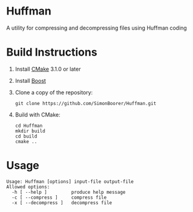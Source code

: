 # Huffman
A utility for compressing and decompressing files using Huffman coding

# Build Instructions
1. Install [CMake](https://cmake.org/) 3.1.0 or later
2. Install [Boost](http://www.boost.org/)
3. Clone a copy of the repository:

    ```
    git clone https://github.com/SimonBoorer/Huffman.git
    ```
4. Build with CMake:

    ```
    cd Huffman
    mkdir build
    cd build
    cmake ..
    ```

# Usage
```
Usage: Huffman [options] input-file output-file
Allowed options:
  -h [ --help ]         produce help message
  -c [ --compress ]     compress file
  -x [ --decompress ]   decompress file
```

